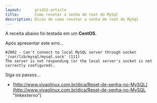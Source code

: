 ```yaml
---
layout:      grid12-article
title:       Como resetar a senha de root do MySql
description: Dicas de como resetar a senha de root do MySql
---
```


A receita abaixo foi testada em um __CentOS__.

Após apresentar este erro...

    #2002 - Can't connect to local MySQL server through socket '/var/lib/mysql/mysql.sock' (111)
    The server is not responding (or the local server's socket is not correctly configured).

Siga os passos...

- [http://www.vivaolinux.com.br/dica/Reset-de-senha-no-MySQL](http://www.vivaolinux.com.br/dica/Reset-de-senha-no-MySQL "linkexterno")

